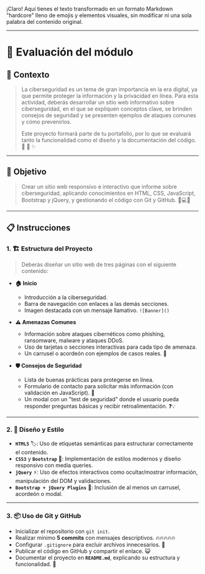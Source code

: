 ¡Claro! Aquí tienes el texto transformado en un formato Markdown "hardcore" lleno de emojis y elementos visuales, sin modificar ni una sola palabra del contenido original.

***

# 🚀 Evaluación del módulo

## 🎯 Contexto

> La ciberseguridad es un tema de gran importancia en la era digital, ya que permite proteger la información y la privacidad en línea. Para esta actividad, deberás desarrollar un sitio web informativo sobre ciberseguridad, en el que se expliquen conceptos clave, se brinden consejos de seguridad y se presenten ejemplos de ataques comunes y cómo prevenirlos.
>
> Este proyecto formará parte de tu portafolio, por lo que se evaluará tanto la funcionalidad como el diseño y la documentación del código. 🔐 📂 ✨

---

## 🎯 Objetivo

> Crear un sitio web responsivo e interactivo que informe sobre ciberseguridad, aplicando conocimientos en HTML, CSS, JavaScript, Bootstrap y jQuery, y gestionando el código con Git y GitHub. 📱💻🌐

---

## 📋 Instrucciones

### 1. 🏗️ Estructura del Proyecto
> Deberás diseñar un sitio web de tres páginas con el siguiente contenido:

*   **🏠 Inicio**
    *   Introducción a la ciberseguridad.
    *   Barra de navegación con enlaces a las demás secciones.
    *   Imagen destacada con un mensaje llamativo. `![Banner]()`

*   **⚠️ Amenazas Comunes**
    *   Información sobre ataques cibernéticos como phishing, ransomware, malware y ataques DDoS.
    *   Uso de tarjetas o secciones interactivas para cada tipo de amenaza.
    *   Un carrusel o acordeón con ejemplos de casos reales. 🔄

*   **🛡️ Consejos de Seguridad**
    *   Lista de buenas prácticas para protegerse en línea.
    *   Formulario de contacto para solicitar más información (con validación en JavaScript). 📝
    *   Un modal con un "test de seguridad" donde el usuario pueda responder preguntas básicas y recibir retroalimentación. ❓💡

---

### 2. 🎨 Diseño y Estilo

*   **`HTML5`** 🏷️: Uso de etiquetas semánticas para estructurar correctamente el contenido.
*   **`CSS3`** y **`Bootstrap`** 🎀: Implementación de estilos modernos y diseño responsivo con media queries.
*   **`jQuery`** ⚡: Uso de efectos interactivos como ocultar/mostrar información, manipulación del DOM y validaciones.
*   **`Bootstrap + jQuery Plugins`** 🔌: Inclusión de al menos un carrusel, acordeón o modal.

---

### 3. 📦 Uso de Git y GitHub

*   Inicializar el repositorio con `git init`.
*   Realizar mínimo **5 commits** con mensajes descriptivos. 🔥🔥🔥🔥🔥
*   Configurar `.gitignore` para excluir archivos innecesarios. 🚫
*   Publicar el código en GitHub y compartir el enlace. 😺
*   Documentar el proyecto en **`README.md`**, explicando su estructura y funcionalidad. 📖